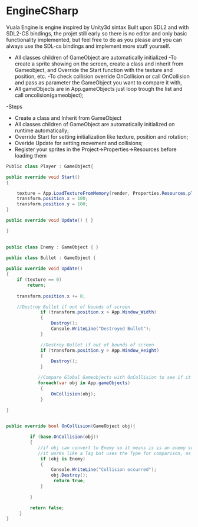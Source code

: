 # EngineCSharp

Vuala Engine is engine inspired by Unity3d sintax Built upon SDL2 and with SDL2-CS bindings, the projet still early so there is no editor and only basic functionality implemented,
but feel free to do as you please and you can always use the SDL-cs bindings and implement more stuff yourself.


- All classes children of GameObject are automatically initialized
-To create a sprite showing on the screen, create a class and inherit from Gameobject, and Override the Start function with the texture and position, etc.
-To check collision override OnCollision or call OnCollision and pass as parameter the GameObject you want to compare it with, 
- All gameObjects are in App.gameObjects just loop trough the list and call oncolision(gameobject);


-Steps

- Create a class and Inherit from GameObject
- All classes children of GameObject are automatically initialized on runtime automatically;
- Override Start for setting initialization like texture, position and rotation;
- Overide Update for setting movement and collisions;
- Register your sprites in the Project->Properties->Resources before loading them

```C#
Public class Player : GameObject{

public override void Start()
{

    texture = App.LoadTextureFromMemory(render, Properties.Resources.player);
    transform.position.x = 100;
    transform.position.y = 100;
}

public override void Update() { }

}

   
public class Enemy : GameObject { }

public class Bullet : GameObject {
   
public override void Update()
{
    if (texture == 0)
        return;
         
    transform.position.x += 8;

    //Destroy Bullet if out of bounds of screen
             if (transform.position.x > App.Window_Width)
             {
                 Destroy();
                 Console.WriteLine("Destroyed Bullet");
             }

             //Destroy Bullet if out of bounds of screen
             if (transform.position.y > App.Window_Height)
             {
                 Destroy();
             }

            //Compare Global Gameobjects with OnCollision to see if it was hit, each frame;
            foreach(var obj in App.gameObjects)
             {
                 OnCollision(obj);
             }
         
}


public override bool OnCollision(GameObject obj){

         if (base.OnCollision(obj))
         {
            //if obj can convert to Enemy so it means is is an enemy so you can destroy it, 
            //it works like a Tag but uses the Type for comparison, as long your enemies inherit from the Type you want it to compare it works.
             if (obj is Enemy)
             {
                 Console.WriteLine("Collision occurred");
                 obj.Destroy();
                  return true;
             }
            
         }

         return false;
     }
}





```